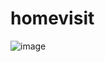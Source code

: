# homevisit
![image](https://user-images.githubusercontent.com/21970951/148683903-dde500ed-5936-4b75-b6e6-4997b2fe5f31.png)
